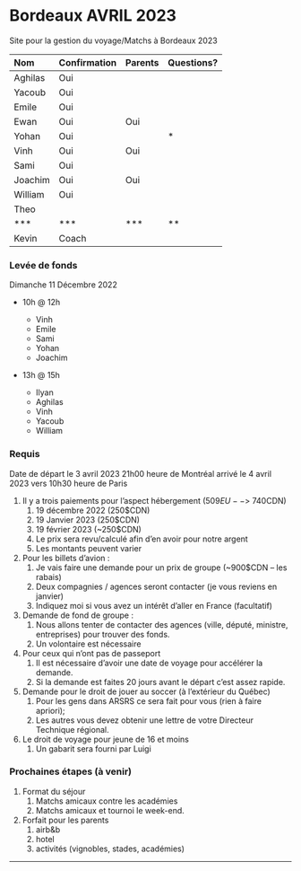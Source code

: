 # Bordeaux AVRIL 2023

Site pour la gestion du voyage/Matchs à Bordeaux 2023

Nom | Confirmation | Parents | Questions?
:--- | :--- | :--- | :---
Aghilas | Oui |  |
Yacoub | Oui |   |
Emile | Oui |    |
Ewan | Oui | Oui |
Yohan | Oui |    | *
Vinh | Oui | Oui |
Sami | Oui |     |
Joachim | Oui | Oui |
William | Oui |   |
Theo |     |   |
 *** | *** | ***  | **
Kevin | Coach |   |


### Levée de fonds

Dimanche 11 Décembre 2022

- 10h @ 12h
  + Vinh
  + Emile
  + Sami
  + Yohan
  + Joachim


- 13h @ 15h
  + Ilyan
  + Aghilas
  + Vinh
  + Yacoub
  + William
  
### Requis

  Date de départ le 3 avril 2023 21h00 heure de Montréal arrivé le 4 avril 2023 vers 10h30 heure de Paris
 
1.	Il y a trois paiements pour l’aspect hébergement (509$EU -- > ~740$CDN)
    1.	19 décembre 2022 (250$CDN)
    2.	19 Janvier 2023 (250$CDN)
    3.	19 février 2023 (~250$CDN)
    4.	Le prix sera revu/calculé afin d’en avoir pour notre argent
    5.	Les montants peuvent varier
2.	Pour les billets d’avion :
    1.	Je vais faire une demande pour un prix de groupe (~900$CDN – les rabais)
    2.	Deux compagnies / agences seront contacter (je vous reviens en janvier)
    3.	Indiquez moi si vous avez un intérêt d’aller en France (facultatif)
3.	Demande de fond de groupe :
    1.	Nous allons tenter de contacter des agences (ville, député, ministre, entreprises) pour trouver des fonds.
    2.	Un volontaire est nécessaire
4.	Pour ceux qui n’ont pas de passeport
    1.	Il est nécessaire d’avoir une date de voyage pour accélérer la demande.
    2.	Si la demande est faites 20 jours avant le départ c’est assez rapide.
5.	Demande pour le droit de jouer au soccer (à l’extérieur du Québec)
    1.	Pour les gens dans ARSRS ce sera fait pour vous (rien à faire apriori);
    2.	Les autres vous devez obtenir une lettre de votre Directeur Technique régional.
6.	Le droit de voyage pour jeune de 16 et moins
    1.	Un gabarit sera fourni par Luigi


### Prochaines étapes (à venir)
 1. Format du séjour
    1. Matchs amicaux contre les académies
    2. Matchs amicaux et tournoi le week-end.
 2. Forfait pour les parents
    1. airb&b
    2. hotel
    3. activités (vignobles, stades, académies)
 ---
